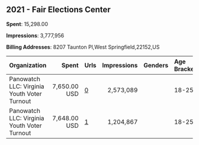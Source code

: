 ## 2021 - Fair Elections Center 
**Spent**: 15,298.00

**Impressions**: 3,777,956

**Billing Addresses**: 8207 Taunton Pl,West Springfield,22152,US

|Organization|Spent|Urls|Impressions|Genders|Age Brackets|Country Codes|
|:---|---:|:---|---:|:---|:---|:---|
|Panowatch  LLC: Virginia Youth Voter Turnout|7,650.00 USD|[0](https://www.snap.com/political-ads/asset/b83fb5d1807c7264ca43f072b1ecaa9b9451c97af5914c479ba6d9e3432c8f63?mediaType=mp4)|2,573,089||18-25|united states|
|Panowatch  LLC: Virginia Youth Voter Turnout|7,648.00 USD|[1](https://www.snap.com/political-ads/asset/b83fb5d1807c7264ca43f072b1ecaa9b9451c97af5914c479ba6d9e3432c8f63?mediaType=mp4)|1,204,867||18-25|united states|
